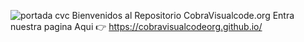 ![portada cvc](https://github.com/user-attachments/assets/65f3da08-d91c-4bbe-839f-c5554785a7bb)
Bienvenidos al Repositorio CobraVisualcode.org Entra nuestra pagina  Aqui 👉 https://cobravisualcodeorg.github.io/
